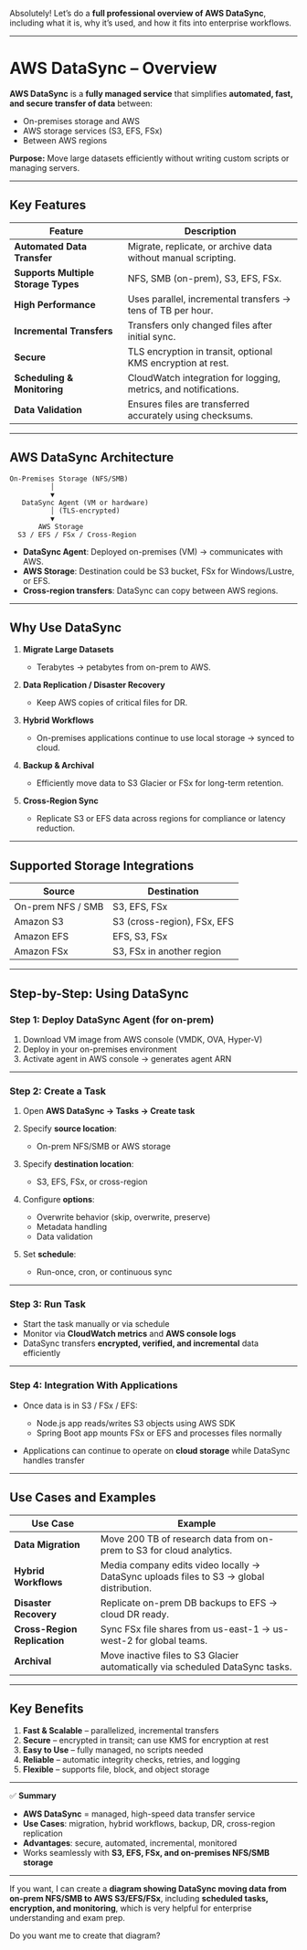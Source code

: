 Absolutely! Let’s do a **full professional overview of AWS DataSync**, including what it is, why it’s used, and how it fits into enterprise workflows.

---

# **AWS DataSync – Overview**

**AWS DataSync** is a **fully managed service** that simplifies **automated, fast, and secure transfer of data** between:

- On-premises storage and AWS
- AWS storage services (S3, EFS, FSx)
- Between AWS regions

**Purpose:** Move large datasets efficiently without writing custom scripts or managing servers.

---

## **Key Features**

| Feature                             | Description                                                     |
| ----------------------------------- | --------------------------------------------------------------- |
| **Automated Data Transfer**         | Migrate, replicate, or archive data without manual scripting.   |
| **Supports Multiple Storage Types** | NFS, SMB (on-prem), S3, EFS, FSx.                               |
| **High Performance**                | Uses parallel, incremental transfers → tens of TB per hour.     |
| **Incremental Transfers**           | Transfers only changed files after initial sync.                |
| **Secure**                          | TLS encryption in transit, optional KMS encryption at rest.     |
| **Scheduling & Monitoring**         | CloudWatch integration for logging, metrics, and notifications. |
| **Data Validation**                 | Ensures files are transferred accurately using checksums.       |

---

## **AWS DataSync Architecture**

```
On-Premises Storage (NFS/SMB)
          │
          ▼
   DataSync Agent (VM or hardware)
          │ (TLS-encrypted)
          ▼
       AWS Storage
  S3 / EFS / FSx / Cross-Region
```

- **DataSync Agent**: Deployed on-premises (VM) → communicates with AWS.
- **AWS Storage**: Destination could be S3 bucket, FSx for Windows/Lustre, or EFS.
- **Cross-region transfers**: DataSync can copy between AWS regions.

---

## **Why Use DataSync**

1. **Migrate Large Datasets**

   - Terabytes → petabytes from on-prem to AWS.

2. **Data Replication / Disaster Recovery**

   - Keep AWS copies of critical files for DR.

3. **Hybrid Workflows**

   - On-premises applications continue to use local storage → synced to cloud.

4. **Backup & Archival**

   - Efficiently move data to S3 Glacier or FSx for long-term retention.

5. **Cross-Region Sync**

   - Replicate S3 or EFS data across regions for compliance or latency reduction.

---

## **Supported Storage Integrations**

| Source            | Destination                 |
| ----------------- | --------------------------- |
| On-prem NFS / SMB | S3, EFS, FSx                |
| Amazon S3         | S3 (cross-region), FSx, EFS |
| Amazon EFS        | EFS, S3, FSx                |
| Amazon FSx        | S3, FSx in another region   |

---

## **Step-by-Step: Using DataSync**

### **Step 1: Deploy DataSync Agent (for on-prem)**

1. Download VM image from AWS console (VMDK, OVA, Hyper-V)
2. Deploy in your on-premises environment
3. Activate agent in AWS console → generates agent ARN

---

### **Step 2: Create a Task**

1. Open **AWS DataSync → Tasks → Create task**
2. Specify **source location**:

   - On-prem NFS/SMB or AWS storage

3. Specify **destination location**:

   - S3, EFS, FSx, or cross-region

4. Configure **options**:

   - Overwrite behavior (skip, overwrite, preserve)
   - Metadata handling
   - Data validation

5. Set **schedule**:

   - Run-once, cron, or continuous sync

---

### **Step 3: Run Task**

- Start the task manually or via schedule
- Monitor via **CloudWatch metrics** and **AWS console logs**
- DataSync transfers **encrypted, verified, and incremental** data efficiently

---

### **Step 4: Integration With Applications**

- Once data is in S3 / FSx / EFS:

  - Node.js app reads/writes S3 objects using AWS SDK
  - Spring Boot app mounts FSx or EFS and processes files normally

- Applications can continue to operate on **cloud storage** while DataSync handles transfer

---

## **Use Cases and Examples**

| Use Case                     | Example                                                                                 |
| ---------------------------- | --------------------------------------------------------------------------------------- |
| **Data Migration**           | Move 200 TB of research data from on-prem to S3 for cloud analytics.                    |
| **Hybrid Workflows**         | Media company edits video locally → DataSync uploads files to S3 → global distribution. |
| **Disaster Recovery**        | Replicate on-prem DB backups to EFS → cloud DR ready.                                   |
| **Cross-Region Replication** | Sync FSx file shares from us-east-1 → us-west-2 for global teams.                       |
| **Archival**                 | Move inactive files to S3 Glacier automatically via scheduled DataSync tasks.           |

---

## **Key Benefits**

1. **Fast & Scalable** – parallelized, incremental transfers
2. **Secure** – encrypted in transit; can use KMS for encryption at rest
3. **Easy to Use** – fully managed, no scripts needed
4. **Reliable** – automatic integrity checks, retries, and logging
5. **Flexible** – supports file, block, and object storage

---

✅ **Summary**

- **AWS DataSync** = managed, high-speed data transfer service
- **Use Cases**: migration, hybrid workflows, backup, DR, cross-region replication
- **Advantages**: secure, automated, incremental, monitored
- Works seamlessly with **S3, EFS, FSx, and on-premises NFS/SMB storage**

---

If you want, I can create a **diagram showing DataSync moving data from on-prem NFS/SMB to AWS S3/EFS/FSx**, including **scheduled tasks, encryption, and monitoring**, which is very helpful for enterprise understanding and exam prep.

Do you want me to create that diagram?
